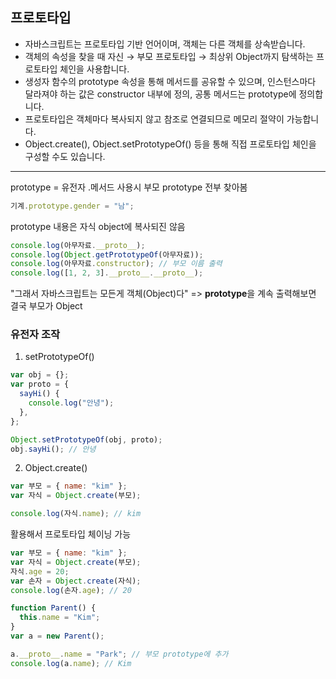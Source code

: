 ## 프로토타입

- 자바스크립트는 프로토타입 기반 언어이며, 객체는 다른 객체를 상속받습니다.
- 객체의 속성을 찾을 때 자신 → 부모 프로토타입 → 최상위 Object까지 탐색하는 프로토타입 체인을 사용합니다.
- 생성자 함수의 prototype 속성을 통해 메서드를 공유할 수 있으며, 인스턴스마다 달라져야 하는 값은 constructor 내부에 정의, 공통 메서드는 prototype에 정의합니다.
- 프로토타입은 객체마다 복사되지 않고 참조로 연결되므로 메모리 절약이 가능합니다.
- Object.create(), Object.setPrototypeOf() 등을 통해 직접 프로토타입 체인을 구성할 수도 있습니다.

---

prototype = 유전자
.메서드 사용시 부모 prototype 전부 찾아봄

```js
기계.prototype.gender = "남";
```

prototype 내용은 자식 object에 복사되진 않음

```js
console.log(아무자료.__proto__);
console.log(Object.getPrototypeOf(아무자료));
console.log(아무자료.constructor); // 부모 이름 출력
console.log([1, 2, 3].__proto__.__proto__);
```

"그래서 자바스크립트는 모든게 객체(Object)다"
=> **prototype**을 계속 출력해보면 결국 부모가 Object

### 유전자 조작

1. setPrototypeOf()

```js
var obj = {};
var proto = {
  sayHi() {
    console.log("안녕");
  },
};

Object.setPrototypeOf(obj, proto);
obj.sayHi(); // 안녕
```

2. Object.create()

```js
var 부모 = { name: "kim" };
var 자식 = Object.create(부모);

console.log(자식.name); // kim
```

활용해서 프로토타입 체이닝 가능

```js
var 부모 = { name: "kim" };
var 자식 = Object.create(부모);
자식.age = 20;
var 손자 = Object.create(자식);
console.log(손자.age); // 20
```

```js
function Parent() {
  this.name = "Kim";
}
var a = new Parent();

a.__proto__.name = "Park"; // 부모 prototype에 추가
console.log(a.name); // Kim
```

